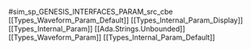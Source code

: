 #sim_sp_GENESIS_INTERFACES_PARAM_src_cbe
[[Types_Waveform_Param_Default]]
[[Types_Internal_Param_Display]]
[[Types_Internal_Param]]
[[Ada.Strings.Unbounded]]
[[Types_Waveform_Param]]
[[Types_Internal_Param_Default]]
